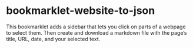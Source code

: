 # bookmarklet-website-to-json
This bookmarklet adds a sidebar that lets you click on parts of a webpage to select them. Then create and download a markdown file with the page’s title, URL, date, and your selected text.
